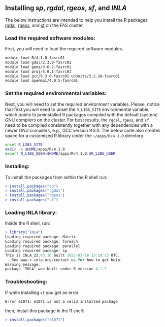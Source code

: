 ## Installing *sp*, *rgdal*, *rgeos*, *sf*, and *INLA*

The below instructions are intended to help you install the R packages [rgdal](https://cran.r-project.org/web/packages/rgdal/index.html), [rgeos](https://cran.r-project.org/web/packages/rgeos/index.html), and [sf](https://r-spatial.github.io/sf) on the FAS cluster.

### Load the required software modules:

First, you will need to load the required software modules.

```bash
module load R/4.1.0-fasrc01
module load gdal/2.3.0-fasrc01
module load geos/3.6.2-fasrc01
module load proj/5.0.1-fasrc01
module load gcc/9.3.0-fasrc01 udunits/2.2.26-fasrc01
module load openmpi/4.0.5-fasrc01
```

### Set the required environmental variables:

Next, you will need to set the required environment variables. Please, notice that first you will need to unset the <code>R\_LIBS\_SITE</code> environmental variable, which points to preinstalled R packages compiled with the default (system) GNU compilers on the cluster. For best results, the <code>rgdal</code>, <code>rgeos</code>, and <code>sf</code> need to be compiled consistently together with any dependencies with a newer GNU compilers, e.g., GCC version 9.3.0. The below code also creates space for a customized R library under the <code>~/apps/R/4.1.0</code> directory. 

```bash
unset R_LIBS_SITE
mkdir -p $HOME/apps/R/4.1.0
export R_LIBS_USER=$HOME/apps/R/4.1.0:$R_LIBS_USER
```

### Installing:

To install the packages from within the R shell run:

```r
> install.packages("sp")
> install.packages("rgdal")
> install.packages("rgeos")
> install.packages("sf")
```

### Loading INLA library:

Inside the R shell, run:

```r
> library("INLA")
Loading required package: Matrix
Loading required package: foreach
Loading required package: parallel
Loading required package: sp
This is INLA_22.03.16 built 2022-03-16 13:18:13 UTC.
 - See www.r-inla.org/contact-us for how to get help.
Warning message:
package ‘INLA’ was built under R version 4.1.2
```

### Troubleshooting:

If while installing `sf` you get an error

```bash
Error e1071: e1071 is not a valid installed package
```
then, install this package in the R shell:
```r
> install.packages("e1071")
```
